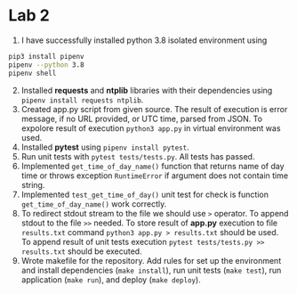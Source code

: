 # Lab 2
1. I have successfully installed python 3.8 isolated  environment using 
```bash
pip3 install pipenv 
pipenv --python 3.8
pipenv shell
```
2. Installed **requests** and **ntplib** libraries with their dependencies using `pipenv install requests ntplib`.
3. Created app.py script from given source. The result of execution is error message, if no URL provided, or UTC time, parsed from JSON. To expolore result of execution `python3 app.py` in virtual environment was used.
4. Installed **pytest** using `pipenv install pytest`.
5. Run unit tests with `pytest tests/tests.py`. All tests has passed.
6. Implemented `get_time_of_day_name()` function that returns name of day time or throws exception `RuntimeError` if argument does not contain time string.
7. Implemented `test_get_time_of_day()` unit test for check is function `get_time_of_day_name()` work correctly.
8. To redirect stdout stream to the file we should use `>` operator. To append stdout to the file `>>` needed. To store result of **app.py** execution to file `results.txt` command `python3 app.py > results.txt` should be used. To append result of unit tests execution `pytest tests/tests.py >> results.txt` should be executed. 
9. Wrote makefile for the repository. Add rules for set up the environment and install dependencies (`make install`), run unit tests (`make test`), run application (`make run`), and deploy (`make deploy`).